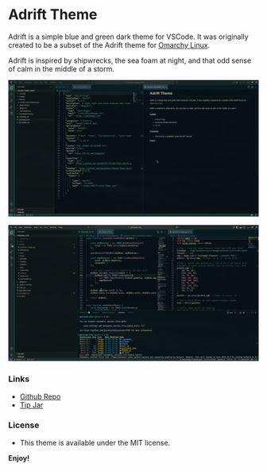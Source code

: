 # Adrift Theme

Adrift is a simple blue and green dark theme for VSCode. It was originally created to be a subset of the Adrift theme for [Omarchy Linux](https://omarchy.org).

Adrift is inspired by shipwrecks, the sea foam at night, and that odd sense of calm in the middle of a storm.

![Adrift Screenshot 1](./images/adrift-screenshot-1.png)

![Adrift Screenshot 2](./images/adrift-screenshot-2.png)

### Links

* [Github Repo](https://github.com/jaredb1011/VSCode-Theme-Adrift)
* [Tip Jar](https://ko-fi.com/jboggsdev)

### License
* This theme is available under the MIT license.

**Enjoy!**
